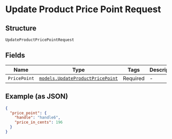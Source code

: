 
# Update Product Price Point Request

## Structure

`UpdateProductPricePointRequest`

## Fields

| Name | Type | Tags | Description |
|  --- | --- | --- | --- |
| `PricePoint` | [`models.UpdateProductPricePoint`](update-product-price-point.md) | Required | - |

## Example (as JSON)

```json
{
  "price_point": {
    "handle": "handle6",
    "price_in_cents": 196
  }
}
```

